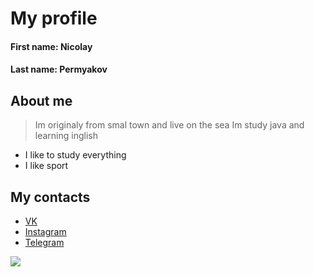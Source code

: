 # My profile

#### First name: Nicolay
#### Last name: Permyakov


## About me
> Im originaly from smal town
> and live on the sea 
> Im study java and learning inglish
- I like to study everything
- I like sport

## My contacts


- [VK](https://vk.ru)
- [Instagram](https://instagram.com)
- [Telegram](https://telegram.org)

![](https://sun9-24.userapi.com/impf/c852132/v852132290/192e62/FnMdiI037ag.jpg?size=1080x882&quality=96&sign=8143cf7819c230a3a8b1417835be6a03&type=album)


